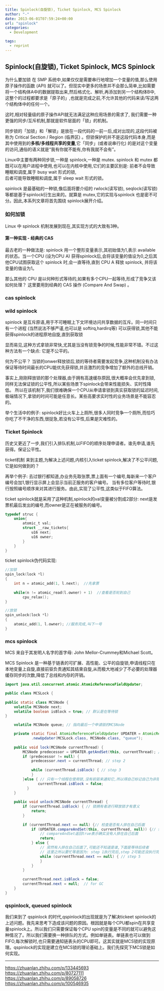 ```yaml
---
title: Spinlock(自旋锁), Ticket Spinlock, MCS Spinlock
author: "-"
date: 2013-06-01T07:59:24+00:00
url: "spinlock"
categories:
  - Development

tags:
  - reprint
---
```

## Spinlock(自旋锁), Ticket Spinlock, MCS Spinlock

为什么要加锁
在 SMP 系统中,如果仅仅是需要串行地增加一个变量的值,那么使用原子操作的函数 (API) 就可以了。但现实中更多的场景并不会那么简单,比如需要将一个结构体A中的数据提取出来,然后格式化、解析,再添加到另一个结构体B中,这整个的过程都要求是「原子的」,也就是完成之前,不允许其他的代码来读/写这两个结构体中的任何一个。

这时,相对轻量级的原子操作API就无法满足这种应用场景的需求了, 我们需要一种更强的同步/互斥机制,那就是软件层面的「锁」的机制。

同步锁的「加锁」和「解锁」是放在一段代码的一前一后,成对出现的,这段代码被称为 Critical Section / Region (临界区) 。但锁保护的并不是这段代码本身,而是其中使用到的**多核/多线程共享的变量**,它「同步」(或者说串行化) 的是对这个变量的访问,通俗的语义就是“我有你就不能有,你有我就不会有”。

Linux中主要有两种同步锁,一种是 spinlock,一种是 mutex. spinlock 和 mutex 都既可以在用户进程中使用,也可以在内核中使用,它们的主要区别是:
前者不会导致睡眠和调度,属于 busy wait 形式的锁,  
后者可能导致睡眠和调度,属于 sleep wait 形式的锁。  

spinlock 是最基础的一种锁,像后面将要介绍的 rwlock(读写锁), seqlock(读写锁)等都是基于spinlock衍生出来的。就算是 mutex,它的实现与spinlock 也是密不可分。因此,本系列文章将首先围绕 spinlock展开介绍。

### 如何加锁

Linux 中 spinlock 机制发展到现在,其实现方式的大致有3种。

#### 第一种实现 - 经典的 CAS

最古老的一种做法是: spinlock 用一个整形变量表示,其初始值为1,表示 available 的状态。当一个CPU (设为CPU A) 获得spinlock后,会将该变量的值设为0,之后其他CPU试图获取这个 spinlock 时,会一直等待,直到 CPU A 释放 spinlock, 并将该变量的值设为1。

那么其他的 CPU 是以何种形式等待的,如果有多个CPU一起等待,形成了竞争又该如何处理？ 这里要用到经典的 CAS 操作 (Compare And Swap) 。

### cas spinlock

### wild spinlock

spinlock 是互斥原语,用于不可睡眠上下文环境访问共享数据的互斥。同一时间只有一个进程 (当然说法不够严谨,也可以是 softirq,hardirq等) 可以获得锁,其他不能获得spinlock的进程原地自旋,直到获取锁

显而易见,这种方式拿锁非常快,尤其是当没有锁竞争的时候,性能非常不错。不过这种方法有一个缺点: 它是不公平的。

何为不公平？
当锁的onwer释放锁后,锁的等待者需要发起竞争,这种机制没有办法保证等待时间最长的CPU能优先获得锁,并且激烈的竞争增加了额外的总线开销。

事实上,刚刚释放锁的那个处理器,由于拥有高速缓存原因,很大概率会优先拿到锁,同样无法保证锁的公平性,所以某些场景下spinlock会带来性能损失、实时性降低。
所以在该机制下,我们很难确保一个CPU从申请拿锁到真实获取锁的延迟时间,极端情况下,拿锁的时间可能是任意长。某些高要求实时性的业务场景是不能容忍的。

举个生活中的例子:
spinlock好比火车上上厕所,很多人同时竞争一个厕所,而恰巧你吃了不干净的东西,很捉急,若没有公平性,后果是灾难性的。

### Ticket Spinlock

历史又更近了一步,我们引入排队机制,以FIFO的顺序处理申请者。谁先申请,谁先获得。保证公平性。

ticket机制
来到主题,为解决上述问题,内核引入ticket spinlock,解决了不公平问题,它是如何做到的？

再举个例子: 去过银行都知道,办业务先取张票,票上面有一个编号,每新来一个客户编号会加1,银行显示屏上会显示当前正服务的客户编号。
当有多位客户等待时,银行按照编号顺序来对其进行服务。由此,实现了公平性,这类似于FIFO算法。

ticket spinlock就是采用了这种机制,spinlock的val变量被分割成2部分:
next是发票机最后发出的编号,而owner是正在被服务的编号。

```c
typedef struc {
    union{
        atomic_t val;
        struct __raw_tickets{
            u16 next;
            u16 owner;
        }
    }
}
```

ticket spinlock伪代码实现:

```c
//加锁
spin_lock(lock *l)
{
    int n = atomic_add(1, l.next);  //先拿票
    
    while(n != atomic_read(l.owner) + 1)  //查看是否轮到自己
        cpu_relax();
}

//放锁
spin_unlock(lock *l)
{
    atomic_add(1, l.owner); //服务完成,叫下一号
}
```

### mcs spinlock

MCS 来自于其发明人名字的首字母:  John Mellor-Crummey和Michael Scott。

MCS Spinlock 是一种基于链表的可扩展、高性能、公平的自旋锁,申请线程只在本地变量上自旋,直接前驱负责通知其结束自旋,从而极大地减少了不必要的处理器缓存同步的次数,降低了总线和内存的开销。

```java
import java.util.concurrent.atomic.AtomicReferenceFieldUpdater;

public class MCSLock {
      
public static class MCSNode {      
    volatile MCSNode next;  
    volatile boolean isBlock = true; // 默认是在等待锁
}

    volatile MCSNode queue; // 指向最后一个申请锁的MCSNode

    private static final AtomicReferenceFieldUpdater UPDATER = AtomicReferenceFieldUpdater
            .newUpdater(MCSLock.class, MCSNode.class, "queue");
    
    public void lock(MCSNode currentThread) {
        MCSNode predecessor = UPDATER.getAndSet(this, currentThread); // step 1
        if (predecessor != null) {
            predecessor.next = currentThread; // step 2
    
            while (currentThread.isBlock) { // step 3
            }
        }else { // 只有一个线程在使用锁,没有前驱来通知它,所以得自己标记自己为非阻塞
               currentThread.isBlock = false;
          }
    }
    
    public void unlock(MCSNode currentThread) {
        if (currentThread.isBlock) { // 锁拥有者进行释放锁才有意义
            return;
        }
    
        if (currentThread.next == null) {// 检查是否有人排在自己后面
            if (UPDATER.compareAndSet(this, currentThread, null)) {// step 4
                // compareAndSet返回true表示确实没有人排在自己后面
                return;
            } else {
                // 突然有人排在自己后面了,可能还不知道是谁,下面是等待后续者
                // 这里之所以要忙等是因为: step 1执行完后,step 2可能还没执行完
                while (currentThread.next == null) { // step 5
                }
            }
        }
    
        currentThread.next.isBlock = false;
        currentThread.next = null;  // for GC
    }
}
```

### qspinlock, queued spinlock

我们来到了 qspinlock 的时代,qspinlock的出现就是为了解决tickeet spinlock的上述问题。我先来思考下造成该问题的原因。根因就是每个CPU都spin在共享变量spinlock上。所以我们只需要保证每个CPU spin的变量是不同的就可以避免这种情况了。所以我们需要换一种排队的方式。例如单链表。单链表也可以做到FIFO,每次解锁时,也只需要通知链表头的CPU即可。这其实就是MCS锁的实现原理。qspinlock的实现是建立在MCS锁的理论基础上。我们先探究下MCS锁是如何实现。

---

<https://zhuanlan.zhihu.com/p/133445693>  
<https://zhuanlan.zhihu.com/p/80727111>  
<https://zhuanlan.zhihu.com/p/89058726>  
<https://zhuanlan.zhihu.com/p/100546935>  
